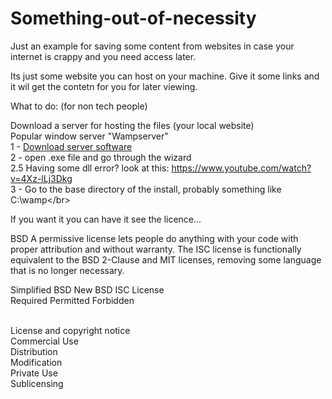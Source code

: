 # Something-out-of-necessity
Just an example for saving some content from websites in case your internet is crappy and you need access later.

Its just some website you can host on your machine. Give it some links and it wil get the contetn for you for later viewing.

What to do: (for non tech people)

Download a server for hosting the files (your local website)</br>
Popular window server "Wampserver" </br>
1 - <a href="http://www.wampserver.com/en/">Download server software</a></br>
2 - open .exe file and go through the wizard</br>
  2.5 Having some dll error? look at this: https://www.youtube.com/watch?v=4Xz-lLj3Dkg </br>
3 - Go to the base directory of the install, probably something like C:\wamp\</br>





If you want it you can have it see the licence...

BSD
A permissive license lets people do anything with your code with proper attribution and without warranty. The ISC license is functionally equivalent to the BSD 2-Clause and MIT licenses, removing some language that is no longer necessary.

Simplified BSD New BSD ISC License</br>
Required	Permitted	Forbidden</br></br>

License and copyright notice</br>
Commercial Use</br>
Distribution</br>
Modification</br>
Private Use</br>
Sublicensing</br>
